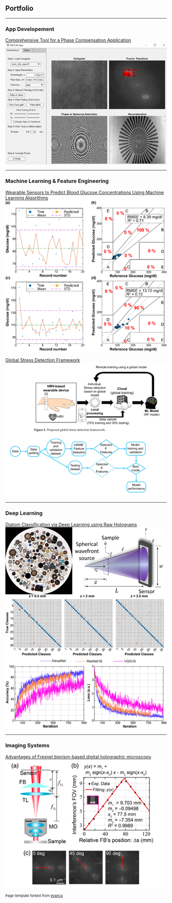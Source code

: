 ## Portfolio

---
### App Developement
[Comprehensive Tool for a Phase Compensation Application](notele_App_page.md)
<img src="images/noteleApp/Picture3.png?raw=true"/>

---
### Machine Learning & Feature Engineering
[Wearable Sensors to Predict Blood Glucose Concentrations Using Machine Learning Algorithms](nicgm.md)
<img src="images/nicgm/Picture8.png?raw=true"/>

[Global Stress Detection Framework](stress_detection.md)
<img src="images/stress.png?raw=true"/>

---
### Deep Learning
[Diatom Classification via Deep Learning using Raw Holograms](diatoms.md)
<img src="images/diatoms/Picture2.png?raw=true"/>

---
### Imaging Systems
[Advantages of Fresnel biprism-based digital holographic microscopy](fresnel_biprism.md)
<img src="images/fresnel.png?raw=true"/>

<p style="font-size:11px">Page template forked from <a href="https://github.com/evanca/quick-portfolio">evanca</a></p>
<!-- Remove above link if you don't want to attibute -->
